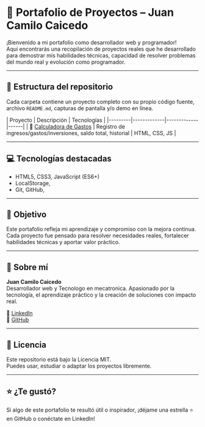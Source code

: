 # 🚀 Portafolio de Proyectos – Juan Camilo Caicedo

¡Bienvenido a mi portafolio como desarrollador web y programador!  
Aquí encontrarás una recopilación de proyectos reales que he desarrollado para demostrar mis habilidades técnicas, capacidad de resolver problemas del mundo real y evolución como programador.

---

## 📂 Estructura del repositorio

Cada carpeta contiene un proyecto completo con su propio código fuente, archivo `README.md`, capturas de pantalla y/o demo en línea.

| Proyecto | Descripción | Tecnologías |
|---------|-------------|-------------|------|
| 💸 [Calculadora de Gastos](./calculadora-gastos) | Registro de ingresos/gastos/inversiones, saldo total, historial | HTML, CSS, JS | 

---

## 💻 Tecnologías destacadas

- HTML5, CSS3, JavaScript (ES6+)
- LocalStorage,
- Git, GitHub,

---

## 🎯 Objetivo

Este portafolio refleja mi aprendizaje y compromiso con la mejora continua. Cada proyecto fue pensado para resolver necesidades reales, fortalecer habilidades técnicas y aportar valor práctico.

---

## 🧠 Sobre mí

**Juan Camilo Caicedo**  
Desarrollador web y Tecnologo en mecatronica.
Apasionado por la tecnología, el aprendizaje práctico y la creación de soluciones con impacto real.

🔗 [LinkedIn](https://www.linkedin.com/in/juan-camilo-caicedo-2241aa208/)  
🐙 [GitHub](https://github.com/JuanC-32)  

---

## 📄 Licencia

Este repositorio está bajo la Licencia MIT.  
Puedes usar, estudiar o adaptar los proyectos libremente.

---

## ⭐ ¿Te gustó?

Si algo de este portafolio te resultó útil o inspirador, ¡déjame una estrella ⭐ en GitHub o conéctate en LinkedIn!
